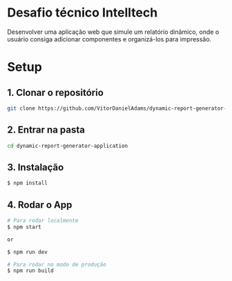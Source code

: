 # Desafio técnico Intelltech

Desenvolver uma aplicação web que simule um relatório dinâmico, onde o 
usuário consiga adicionar componentes e organizá-los para impressão.

# Setup

## 1. Clonar o repositório

```bash
git clone https://github.com/VitorDanielAdams/dynamic-report-generator-application.git
```

## 2. Entrar na pasta

```bash
cd dynamic-report-generator-application
```
## 3. Instalação

```bash
$ npm install
```

## 4. Rodar o App

```bash
# Para rodar localmente
$ npm start

or 

$ npm run dev

# Para rodar no modo de produção
$ npm run build
```
